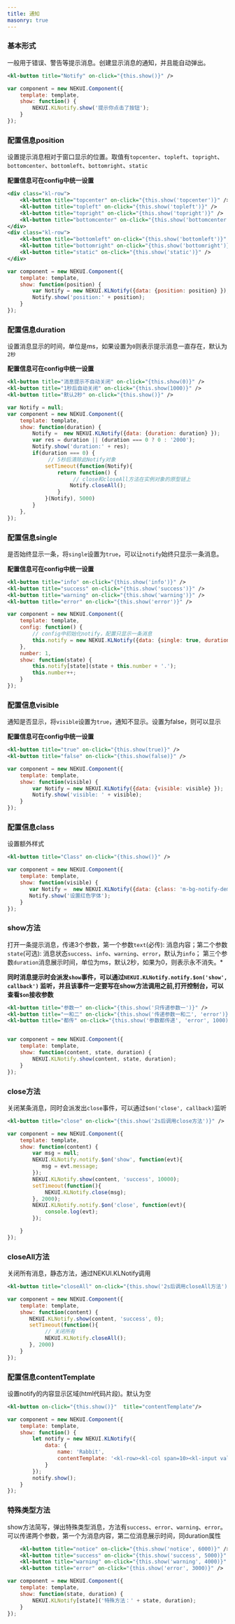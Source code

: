 ```yaml
---
title: 通知
masonry: true
---
```



<!-- demo_start -->
### 基本形式

一般用于错误、警告等提示消息。创建显示消息的通知，并且能自动弹出。

<div class="m-example"></div>

```xml
<kl-button title="Notify" on-click="{this.show()}" />
```

```javascript
var component = new NEKUI.Component({
    template: template,
    show: function() {
        NEKUI.KLNotify.show('提示你点击了按钮');
    }
});
```
<!-- demo_end -->

<!-- demo_start -->
### 配置信息position
设置提示消息相对于窗口显示的位置。取值有`topcenter`、`topleft`、`topright`、`bottomcenter`、`bottomleft`、`bottomright`、`static`

**配置信息可在config中统一设置**
<div class="m-example"></div>

```xml
<div class="kl-row">
    <kl-button title="topcenter" on-click="{this.show('topcenter')}" />
    <kl-button title="topleft" on-click="{this.show('topleft')}" />
    <kl-button title="topright" on-click="{this.show('topright')}" />
    <kl-button title="bottomcenter" on-click="{this.show('bottomcenter')}" />
</div>
<div class="kl-row">
    <kl-button title="bottomleft" on-click="{this.show('bottomleft')}" />
    <kl-button title="bottomright" on-click="{this.show('bottomright')}" />
    <kl-button title="static" on-click="{this.show('static')}" />
</div>
```

```javascript
var component = new NEKUI.Component({
    template: template,
    show: function(position) {
        var Notify = new NEKUI.KLNotify({data: {position: position} });
        Notify.show('position:' + position);
    }
});
```
<!-- demo_end -->

<!-- demo_start -->
### 配置信息duration
设置消息显示的时间，单位是ms，如果设置为`0`则表示提示消息一直存在，默认为`2秒`

**配置信息可在config中统一设置**

<div class="m-example"></div>

```xml
<kl-button title="消息提示不自动关闭" on-click="{this.show(0)}" />
<kl-button title="1秒后自动关闭" on-click="{this.show(1000)}" />
<kl-button title="默认2秒" on-click="{this.show()}" />
```

```javascript
var Notify = null;
var component = new NEKUI.Component({
    template: template,
    show: function(duration) {
        Notify =  new NEKUI.KLNotify({data: {duration: duration} });
        var res = duration || (duration === 0 ? 0 : '2000');
        Notify.show('duration:' + res);
        if(duration === 0) {
             // 5秒后清除此Notify对象
            setTimeout(function(Notify){
                return function() {
                     // close和closeAll方法在实例对象的原型链上
                    Notify.closeAll();
                }
            }(Notify), 5000)
        }
    },
});
```
<!-- demo_end -->

<!-- demo_start -->

### 配置信息single
是否始终显示一条，将`single`设置为`true`，可以让`notify`始终只显示一条消息。

**配置信息可在config中统一设置**

<div class="m-example"></div>

```xml
<kl-button title="info" on-click="{this.show('info')}" />
<kl-button title="success" on-click="{this.show('success')}" />
<kl-button title="warning" on-click="{this.show('warning')}" />
<kl-button title="error" on-click="{this.show('error')}" />
```

```javascript
var component = new NEKUI.Component({
    template: template,
    config: function() {
        // config中初始化notify，配置只显示一条消息
        this.notify = new NEKUI.KLNotify({data: {single: true, duration: 5000} });
    },
    number: 1,
    show: function(state) {
        this.notify[state](state + this.number + '.');
        this.number++;
    }
});
```
<!-- demo_end -->


<!-- demo_start -->

### 配置信息visible

通知是否显示，将`visible`设置为`true`，通知不显示。设置为false，则可以显示

**配置信息可在config中统一设置**

<div class="m-example"></div>

```xml
<kl-button title="true" on-click="{this.show(true)}" />
<kl-button title="false" on-click="{this.show(false)}" />
```

```javascript
var component = new NEKUI.Component({
    template: template,
    show: function(visible) {
        var Notify = new NEKUI.KLNotify({data: {visible: visible} });
        Notify.show('visible: ' + visible);
    }
});
```
<!-- demo_end -->


<!-- demo_start -->

### 配置信息class
设置额外样式

<div class="m-example">
  <style>
    .m-bg-notify-demo .kl-message{
        color: #f00;
    }
  </style>
</div>

```xml
<kl-button title="Class" on-click="{this.show()}" />
```

```javascript
var component = new NEKUI.Component({
    template: template,
    show: function(visible) {
       var Notify =  new NEKUI.KLNotify({data: {class: 'm-bg-notify-demo', duration: 1000}});
       Notify.show('设置红色字体');
    }
});
```
<!-- demo_end -->


<!-- demo_start -->
### show方法
打开一条提示消息，传递3个参数，第一个参数`text`(必传): 消息内容；第二个参数`state`(可选): 消息状态`success`、`info`、`warning`、`error`，默认为`info`；
第三个参数`duration`消息展示时间，单位为ms，默认2秒，如果为0，则表示永不消失。*

**同时消息提示时会派发`show`事件，可以通过`NEKUI.KLNotify.notify.$on('show', callback')`
  监听，并且该事件一定要写在show方法调用之前,打开控制台，可以查看`$on`接收参数**

<div class="m-example"></div>

```xml
<kl-button title="参数一" on-click="{this.show('只传递参数一')}" />
<kl-button title="一和二" on-click="{this.show('传递参数一和二', 'error')}" />
<kl-button title="都传" on-click="{this.show('参数都传递', 'error', 1000)}" />
```

```javascript

var component = new NEKUI.Component({
    template: template,
    show: function(content, state, duration) {
        NEKUI.KLNotify.show(content, state, duration);
    }
});
```
<!-- demo_end -->

<!-- demo_start -->
### close方法
关闭某条消息，同时会派发出`close`事件，可以通过`$on('close', callback)`监听

<div class="m-example"></div>

```xml
<kl-button title="close" on-click="{this.show('2s后调用close方法')}" />
```

```javascript
var component = new NEKUI.Component({
    template: template,
    show: function(content) {
        var msg = null;
        NEKUI.KLNotify.notify.$on('show', function(evt){
           msg = evt.message;
        });
        NEKUI.KLNotify.show(content, 'success', 10000);
        setTimeout(function(){
            NEKUI.KLNotify.close(msg);
        }, 2000);
        NEKUI.KLNotify.notify.$on('close', function(evt){
            console.log(evt);
        });

    }
});
```
<!-- demo_end -->


<!-- demo_start -->
### closeAll方法
关闭所有消息，静态方法，通过NEKUI.KLNotify调用

<div class="m-example"></div>

```xml
<kl-button title="closeAll" on-click="{this.show('2s后调用closeAll方法')}" />
```

```javascript
var component = new NEKUI.Component({
    template: template,
    show: function(content) {
       NEKUI.KLNotify.show(content, 'success', 0);
       setTimeout(function(){
            // 关闭所有
            NEKUI.KLNotify.closeAll();
       }, 2000)
    }
});
```
<!-- demo_end -->

<!-- demo_start -->
### 配置信息contentTemplate
设置notify的内容显示区域(html代码片段)。默认为空
<div class="m-example"></div>

```xml
<kl-button on-click="{this.show()}"  title="contentTemplate"/>
```

```javascript
var component = new NEKUI.Component({
    template: template,
    show: function() {
        let notify = new NEKUI.KLNotify({
            data: {
                name: 'Rabbit',
                contentTemplate: '<kl-row><kl-col span=10><kl-input value="{name}"/></kl-col></kl-row>'
            }
        });
        notify.show();
    }
});
```
<!-- demo_end -->


<!-- demo_start -->
### 特殊类型方法
show方法简写，弹出特殊类型消息，方法有`success`、`error`、`warning`、`error`。可以传递两个参数，第一个为消息内容，第二位消息展示时间，同duration属性

<div class="m-example"></div>

```xml
    <kl-button title="notice" on-click="{this.show('notice', 6000)}" />
    <kl-button title="success" on-click="{this.show('success', 5000)}" />
    <kl-button title="warning" on-click="{this.show('warning', 4000)}" />
    <kl-button title="error" on-click="{this.show('error', 3000)}" />
```

```javascript
var component = new NEKUI.Component({
    template: template,
    show: function(state, duration) {
        NEKUI.KLNotify[state]('特殊方法：' + state, duration);
    }
});
```
<!-- demo_end -->











